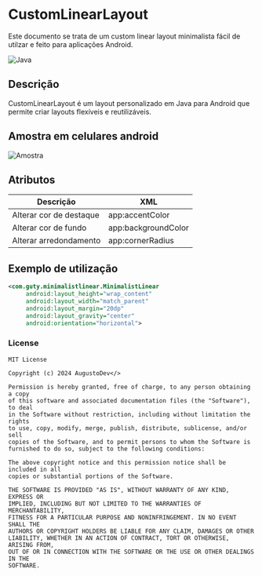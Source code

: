 # CustomLinearLayout

Este documento se trata de um custom linear layout minimalista fácil de utilzar e feito para aplicações Android.

![Java](https://img.shields.io/badge/language-Java-blue.svg)

## Descrição

CustomLinearLayout é um layout personalizado em Java para Android que permite criar layouts flexíveis e reutilizáveis.

## Amostra em celulares android
![Amostra](https://github.com/LuisAugustoDev/CustomLinearLayout/assets/165170454/bf3cc4a6-7ae7-4d5b-96b8-6b77979e7901)

## Atributos
| Descrição              | XML |
|-----------------------------|-----------------------|
| Alterar cor de destaque | app:accentColor |
| Alterar cor de fundo | app:backgroundColor   |
| Alterar arredondamento     | app:cornerRadius       |

## Exemplo de utilização

```xml
<com.guty.minimalistlinear.MinimalistLinear
     android:layout_height="wrap_content"
     android:layout_width="match_parent"
     android:layout_margin="20dp"
     android:layout_gravity="center"
     android:orientation="horizontal">
```

### License

```
MIT License

Copyright (c) 2024 AugustoDev</>

Permission is hereby granted, free of charge, to any person obtaining a copy
of this software and associated documentation files (the "Software"), to deal
in the Software without restriction, including without limitation the rights
to use, copy, modify, merge, publish, distribute, sublicense, and/or sell
copies of the Software, and to permit persons to whom the Software is
furnished to do so, subject to the following conditions:

The above copyright notice and this permission notice shall be included in all
copies or substantial portions of the Software.

THE SOFTWARE IS PROVIDED "AS IS", WITHOUT WARRANTY OF ANY KIND, EXPRESS OR
IMPLIED, INCLUDING BUT NOT LIMITED TO THE WARRANTIES OF MERCHANTABILITY,
FITNESS FOR A PARTICULAR PURPOSE AND NONINFRINGEMENT. IN NO EVENT SHALL THE
AUTHORS OR COPYRIGHT HOLDERS BE LIABLE FOR ANY CLAIM, DAMAGES OR OTHER
LIABILITY, WHETHER IN AN ACTION OF CONTRACT, TORT OR OTHERWISE, ARISING FROM,
OUT OF OR IN CONNECTION WITH THE SOFTWARE OR THE USE OR OTHER DEALINGS IN THE
SOFTWARE.
```